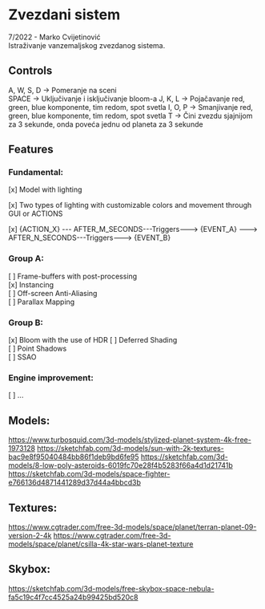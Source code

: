 # Zvezdani sistem

7/2022 - Marko Cvijetinović  
Istraživanje vanzemaljskog zvezdanog sistema.

## Controls

A, W, S, D -> Pomeranje na sceni  
SPACE -> Uključivanje i isključivanje bloom-a
J, K, L -> Pojačavanje red, green, blue komponente, tim redom, spot svetla
I, O, P -> Smanjivanje red, green, blue komponente, tim redom, spot svetla
T -> Čini zvezdu sjajnijom za 3 sekunde, onda poveća jednu od planeta za 3 sekunde

## Features

### Fundamental:

[x] Model with lighting

[x] Two types of lighting with customizable colors and movement through GUI or ACTIONS

[x] {ACTION_X} --- AFTER_M_SECONDS---Triggers---> {EVENT_A} ---> AFTER_N_SECONDS---Triggers---> {EVENT_B}

### Group A:

[ ] Frame-buffers with post-processing   
[x] Instancing  
[ ] Off-screen Anti-Aliasing  
[ ] Parallax Mapping

### Group B:

[x] Bloom with the use of HDR
[ ] Deferred Shading  
[ ] Point Shadows  
[ ] SSAO

### Engine improvement:

[ ] ...

## Models:

https://www.turbosquid.com/3d-models/stylized-planet-system-4k-free-1973128
https://sketchfab.com/3d-models/sun-with-2k-textures-bac9e8f95040484bb86f1deb9bd6fe95
https://sketchfab.com/3d-models/8-low-poly-asteroids-6019fc70e28f4b5283f66a4d1d21741b
https://sketchfab.com/3d-models/space-fighter-e766136d4871441289d37d44a4bbcd3b

## Textures:

https://www.cgtrader.com/free-3d-models/space/planet/terran-planet-09-version-2-4k
https://www.cgtrader.com/free-3d-models/space/planet/csilla-4k-star-wars-planet-texture

## Skybox:

https://sketchfab.com/3d-models/free-skybox-space-nebula-fa5c19c4f7cc4525a24b99425bd520c8